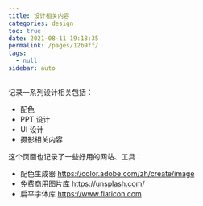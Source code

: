 ```yaml
---
title: 设计相关内容
categories: design
toc: true
date: 2021-08-11 19:18:35
permalink: /pages/12b9ff/
tags: 
  - null
sidebar: auto
---
```




记录一系列设计相关包括：

- 配色
- PPT 设计
- UI 设计
- 摄影相关内容

这个页面也记录了一些好用的网站、工具：

-  配色生成器 https://color.adobe.com/zh/create/image
- 免费商用图片库 https://unsplash.com/
- 扁平字体库 https://www.flaticon.com